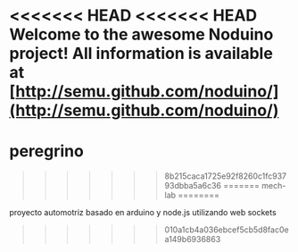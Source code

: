 <<<<<<< HEAD
<<<<<<< HEAD
Welcome to the awesome Noduino project! All information is available at [http://semu.github.com/noduino/](http://semu.github.com/noduino/)
=======
peregrino
=========
>>>>>>> 8b215caca1725e92f8260c1fc93793dbba5a6c36
=======
mech-lab
========

proyecto automotriz basado en arduino y node.js utilizando web sockets
>>>>>>> 010a1cb4a036ebcef5cb5d8fac0ea149b6936863
